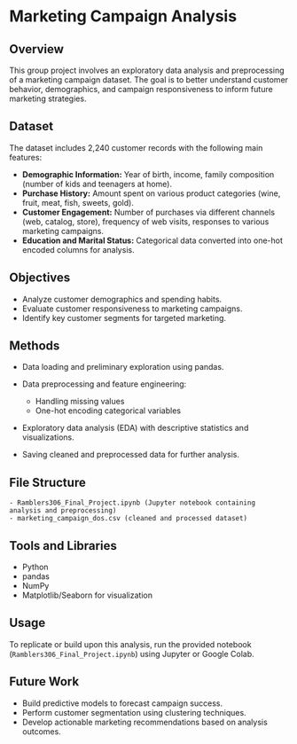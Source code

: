 # Marketing Campaign Analysis

## Overview

This group project involves an exploratory data analysis and preprocessing of a marketing campaign dataset. The goal is to better understand customer behavior, demographics, and campaign responsiveness to inform future marketing strategies.

## Dataset

The dataset includes 2,240 customer records with the following main features:

* **Demographic Information:** Year of birth, income, family composition (number of kids and teenagers at home).
* **Purchase History:** Amount spent on various product categories (wine, fruit, meat, fish, sweets, gold).
* **Customer Engagement:** Number of purchases via different channels (web, catalog, store), frequency of web visits, responses to various marketing campaigns.
* **Education and Marital Status:** Categorical data converted into one-hot encoded columns for analysis.

## Objectives

* Analyze customer demographics and spending habits.
* Evaluate customer responsiveness to marketing campaigns.
* Identify key customer segments for targeted marketing.

## Methods

* Data loading and preliminary exploration using pandas.
* Data preprocessing and feature engineering:

  * Handling missing values
  * One-hot encoding categorical variables
* Exploratory data analysis (EDA) with descriptive statistics and visualizations.
* Saving cleaned and preprocessed data for further analysis.

## File Structure

```
- Ramblers306_Final_Project.ipynb (Jupyter notebook containing analysis and preprocessing)
- marketing_campaign_dos.csv (cleaned and processed dataset)
```

## Tools and Libraries

* Python
* pandas
* NumPy
* Matplotlib/Seaborn for visualization

## Usage

To replicate or build upon this analysis, run the provided notebook (`Ramblers306_Final_Project.ipynb`) using Jupyter or Google Colab.

## Future Work

* Build predictive models to forecast campaign success.
* Perform customer segmentation using clustering techniques.
* Develop actionable marketing recommendations based on analysis outcomes.


